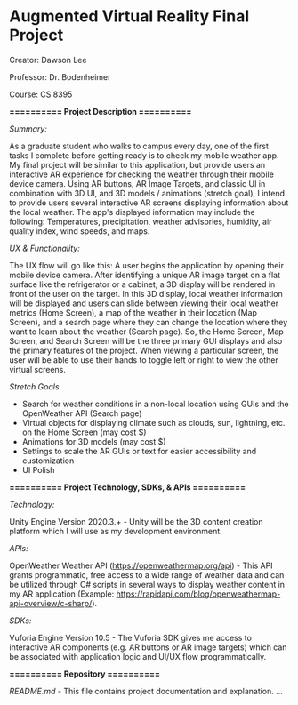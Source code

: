 # Augmented Virtual Reality Final Project

Creator: Dawson Lee

Professor: Dr. Bodenheimer

Course: CS 8395


**========== Project Description ==========**

*Summary:*

As a graduate student who walks to campus every day, one of the first tasks I complete before getting ready is to check my mobile weather app. My final project will be similar to this application, but provide users an interactive AR experience for checking the weather through their mobile device camera. Using AR buttons, AR Image Targets, and classic UI in combination with 3D UI, and 3D models / animations (stretch goal), I intend to provide users several interactive AR screens displaying information about the local weather. The app's displayed information may include the following: Temperatures, precipitation, weather advisories, humidity, air quality index, wind speeds, and maps.

*UX & Functionality:*

The UX flow will go like this: A user begins the application by opening their mobile device camera. After identifying a unique AR image target on a flat surface like the refrigerator or a cabinet, a 3D display will be rendered in front of the user on the target. In this 3D display, local weather information will be displayed and users can slide between viewing their local weather metrics (Home Screen), a map of the weather in their location (Map Screen), and a search page where they can change the location where they want to learn about the weather (Search page). So, the Home Screen, Map Screen, and Search Screen will be the three primary GUI displays and also the primary features of the project. When viewing a particular screen, the user will be able to use their hands to toggle left or right to view the other virtual screens.

*Stretch Goals*
- Search for weather conditions in a non-local location using GUIs and the OpenWeather API (Search page)
- Virtual objects for displaying climate such as clouds, sun, lightning, etc. on the Home Screen (may cost $)
- Animations for 3D models (may cost $)
- Settings to scale the AR GUIs or text for easier accessibility and customization
- UI Polish


**========== Project Technology, SDKs, & APIs ==========**

*Technology:*

Unity Engine Version 2020.3.+ - Unity will be the 3D content creation platform which I will use as my development environment.

*APIs:*

OpenWeather Weather API (https://openweathermap.org/api) - This API grants programmatic, free access to a wide range of weather data and can be utilized through C# scripts in several ways to display weather content in my AR application (Example: https://rapidapi.com/blog/openweathermap-api-overview/c-sharp/).

*SDKs:*

Vuforia Engine Version 10.5 - The Vuforia SDK gives me access to interactive AR components (e.g. AR buttons or AR image targets) which can be associated with application logic and UI/UX flow programmatically.

**========== Repository ==========**

*README.md* - This file contains project documentation and explanation.
...
